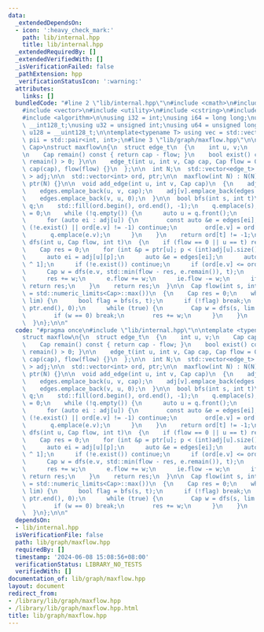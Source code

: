 ```yaml
---
data:
  _extendedDependsOn:
  - icon: ':heavy_check_mark:'
    path: lib/internal.hpp
    title: lib/internal.hpp
  _extendedRequiredBy: []
  _extendedVerifiedWith: []
  _isVerificationFailed: false
  _pathExtension: hpp
  _verificationStatusIcon: ':warning:'
  attributes:
    links: []
  bundledCode: "#line 2 \"lib/internal.hpp\"\n#include <cmath>\n#include <tuple>\n\
    #include <vector>\n#include <utility>\n#include <cstring>\n#include <iostream>\n\
    #include <algorithm>\n\nusing i32 = int;\nusing i64 = long long;\nusing i128 =\
    \ __int128_t;\nusing u32 = unsigned int;\nusing u64 = unsigned long long;\nusing\
    \ u128 = __uint128_t;\n\ntemplate<typename T> using vec = std::vector<T>;\nusing\
    \ pii = std::pair<int, int>;\n#line 3 \"lib/graph/maxflow.hpp\"\n\ntemplate <typename\
    \ Cap>\nstruct maxflow\n{\n  struct edge_t\n  {\n    int u, v;\n    Cap cap, flow;\n\
    \n    Cap remain() const { return cap - flow; }\n    bool exist() const { return\
    \ remain() > 0; }\n\n    edge_t(int u, int v, Cap cap, Cap flow = 0) : u(u), v(v),\
    \ cap(cap), flow(flow) {}\n  };\n\n  int N;\n  std::vector<edge_t> edges;\n  std::vector<std::vector<int>\
    \ > adj;\n\n  std::vector<int> ord, ptr;\n\n  maxflow(int N) : N(N), adj(N), ord(N),\
    \ ptr(N) {}\n\n  void add_edge(int u, int v, Cap cap)\n  {\n    adj[u].emplace_back(edges.size());\n\
    \    edges.emplace_back(u, v, cap);\n    adj[v].emplace_back(edges.size());\n\
    \    edges.emplace_back(v, u, 0);\n  }\n\n  bool bfs(int s, int t)\n  {\n    std::queue<int>\
    \ q;\n    std::fill(ord.begin(), ord.end(), -1);\n    q.emplace(s);\n    ord[s]\
    \ = 0;\n    while (!q.empty()) {\n      auto u = q.front();\n      q.pop();\n\
    \      for (auto ei : adj[u]) {\n        const auto &e = edges[ei];\n        if\
    \ (!e.exist() || ord[e.v] != -1) continue;\n        ord[e.v] = ord[u] + 1;\n \
    \       q.emplace(e.v);\n      }\n    }\n    return ord[t] != -1;\n  }\n\n  Cap\
    \ dfs(int u, Cap flow, int t)\n  {\n    if (flow == 0 || u == t) return flow;\n\
    \    Cap res = 0;\n    for (int &p = ptr[u]; p < (int)adj[u].size(); p++) {\n\
    \      auto ei = adj[u][p];\n      auto &e = edges[ei];\n      auto &ie = edges[ei\
    \ ^ 1];\n      if (!e.exist()) continue;\n      if (ord[e.v] <= ord[u]) continue;\n\
    \      Cap w = dfs(e.v, std::min(flow - res, e.remain()), t);\n      if (!w) continue;\n\
    \      res += w;\n      e.flow += w;\n      ie.flow -= w;\n      if (res == flow)\
    \ return res;\n    }\n    return res;\n  }\n\n  Cap flow(int s, int t, Cap lim\
    \ = std::numeric_limits<Cap>::max())\n  {\n    Cap res = 0;\n    while (res <\
    \ lim) {\n      bool flag = bfs(s, t);\n      if (!flag) break;\n      std::fill(ptr.begin(),\
    \ ptr.end(), 0);\n      while (true) {\n        Cap w = dfs(s, lim - res, t);\n\
    \        if (w == 0) break;\n        res += w;\n      }\n    }\n    return res;\n\
    \  }\n};\n\n"
  code: "#pragma once\n#include \"lib/internal.hpp\"\n\ntemplate <typename Cap>\n\
    struct maxflow\n{\n  struct edge_t\n  {\n    int u, v;\n    Cap cap, flow;\n\n\
    \    Cap remain() const { return cap - flow; }\n    bool exist() const { return\
    \ remain() > 0; }\n\n    edge_t(int u, int v, Cap cap, Cap flow = 0) : u(u), v(v),\
    \ cap(cap), flow(flow) {}\n  };\n\n  int N;\n  std::vector<edge_t> edges;\n  std::vector<std::vector<int>\
    \ > adj;\n\n  std::vector<int> ord, ptr;\n\n  maxflow(int N) : N(N), adj(N), ord(N),\
    \ ptr(N) {}\n\n  void add_edge(int u, int v, Cap cap)\n  {\n    adj[u].emplace_back(edges.size());\n\
    \    edges.emplace_back(u, v, cap);\n    adj[v].emplace_back(edges.size());\n\
    \    edges.emplace_back(v, u, 0);\n  }\n\n  bool bfs(int s, int t)\n  {\n    std::queue<int>\
    \ q;\n    std::fill(ord.begin(), ord.end(), -1);\n    q.emplace(s);\n    ord[s]\
    \ = 0;\n    while (!q.empty()) {\n      auto u = q.front();\n      q.pop();\n\
    \      for (auto ei : adj[u]) {\n        const auto &e = edges[ei];\n        if\
    \ (!e.exist() || ord[e.v] != -1) continue;\n        ord[e.v] = ord[u] + 1;\n \
    \       q.emplace(e.v);\n      }\n    }\n    return ord[t] != -1;\n  }\n\n  Cap\
    \ dfs(int u, Cap flow, int t)\n  {\n    if (flow == 0 || u == t) return flow;\n\
    \    Cap res = 0;\n    for (int &p = ptr[u]; p < (int)adj[u].size(); p++) {\n\
    \      auto ei = adj[u][p];\n      auto &e = edges[ei];\n      auto &ie = edges[ei\
    \ ^ 1];\n      if (!e.exist()) continue;\n      if (ord[e.v] <= ord[u]) continue;\n\
    \      Cap w = dfs(e.v, std::min(flow - res, e.remain()), t);\n      if (!w) continue;\n\
    \      res += w;\n      e.flow += w;\n      ie.flow -= w;\n      if (res == flow)\
    \ return res;\n    }\n    return res;\n  }\n\n  Cap flow(int s, int t, Cap lim\
    \ = std::numeric_limits<Cap>::max())\n  {\n    Cap res = 0;\n    while (res <\
    \ lim) {\n      bool flag = bfs(s, t);\n      if (!flag) break;\n      std::fill(ptr.begin(),\
    \ ptr.end(), 0);\n      while (true) {\n        Cap w = dfs(s, lim - res, t);\n\
    \        if (w == 0) break;\n        res += w;\n      }\n    }\n    return res;\n\
    \  }\n};\n\n"
  dependsOn:
  - lib/internal.hpp
  isVerificationFile: false
  path: lib/graph/maxflow.hpp
  requiredBy: []
  timestamp: '2024-06-08 15:08:56+08:00'
  verificationStatus: LIBRARY_NO_TESTS
  verifiedWith: []
documentation_of: lib/graph/maxflow.hpp
layout: document
redirect_from:
- /library/lib/graph/maxflow.hpp
- /library/lib/graph/maxflow.hpp.html
title: lib/graph/maxflow.hpp
---
```

